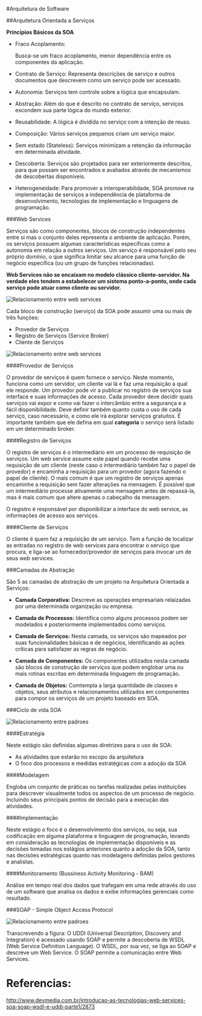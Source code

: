 #Arquitetura de Software

##Arquitetura Orientada a Serviços

**Princípios Básicos da SOA**

* Fraco Acoplamento:

    Busca-se um fraco acoplamento, menor dependência entre os componentes da aplicação.
  
* Contrato de Serviço:
  Representa descrições de serviço e outros documentos que descrevem como um serviço pode ser acessado.
 
* Autonomia:
  Serviços tem controle sobre a lógica que encapsulam.
  
* Abstração:
  Além do que é descrito no contrato de serviço, serviços escondem sua parte lógica do mundo exterior.
  
* Reusabilidade:
  A lógica é dividida no serviço com a intenção de reuso.

* Composição:
  Vários serviços pequenos criam um serviço maior.
  
* Sem estado (Stateless):
  Serviços minimizam a retenção da informação em determinada atividade.
  
* Descoberta:
  Serviços são projetados para ser exteriormente descritos, para que possam ser encontrados e avaliados através de mecanismos de descobertas disponíveis.
  
* Heterogeneidade:
  Para promover a interoperabilidade, SOA promove na implementação de serviços a independência de plataforma de desenvolvimento, tecnologias de implementação e linguagens de programação.

###Web Services

Serviços são como componentes, blocos de construção independentes entre si mas o conjunto deles representa o ambiente de aplicação. Porém, os serviços possuem algumas características específicas como a autonomia em relação a outros serviços. Um serviço é responsável pelo seu próprio domínio, o que significa limitar seu alcance para uma função de negócio específica (ou um grupo de funções relacionadas).

**Web Services não se encaixam no modelo clássico cliente-servidor. Na verdade eles tendem a estabelecer um sistema ponto-a-ponto, onde cada serviço pode atuar como cliente ou servidor.**
 
 
![Relacionamento entre web services](https://raw.githubusercontent.com/avildes/caderno-do-concurseiro/master/Tecnologia%20da%20Informação/Engenharia%20de%20Software/image002.gif)

Cada bloco de construção (serviço) da SOA pode assumir uma ou mais de três funções:

* Provedor de Serviços
* Registro de Serviços (Service Broker)
* Cliente de Serviços
    
	
![Relacionamento entre web services](https://raw.githubusercontent.com/avildes/caderno-do-concurseiro/master/Tecnologia%20da%20Informação/Engenharia%20de%20Software/relacaoWS.png)

####Provedor de Serviços

O provedor de serviços é quem fornece o serviço. Neste momento, funciona como um servidor, um cliente vai lá e faz uma requisição a qual ele responde. Um provedor pode vir a publicar no registro de serviços sua interface e suas informações de acesso. Cada provedor deve decidir quais serviços vai expor e como vai fazer o intercâmbio entre a segurança e a fácil disponibilidade. Deve definir também quanto custa o uso de cada serviço, caso necessário, e como ele irá explorar serviços gratuitos. É importante também que ele defina em qual **categoria** o serviço será listado em um determinado broker.

####Registro de Serviços

O registro de serviços é o intermediário em um processo de requisição de serviços. Um web service assume este papel quando recebe uma requisição de um cliente (neste caso o intermediário também faz o papel de provedor) e encaminha a requisição para um provedor (agora fazendo o papel de cliente). O mais comum é que um registro de serviços apenas encaminhe a requisição sem fazer alterações na mensagem. É possível que um intermediário processe ativamente uma mensagem antes de repassá-la, mas é mais comum que altere apenas o cabeçalho da mensagem. 

O registro é responsável por disponibilizar a interface do web service, as informações de acesso aos serviços.

####Cliente de Serviços

O cliente é quem faz a requisição de um serviço. Tem a função de localizar as entradas no registro de web services para encontrar o serviço que procura, e liga-se ao fornecedor/provedor de serviços para invocar um de seus web services.
	

###Camadas de Abstração

São 5 as camadas de abstração de um projeto na Arquitetura Orientada a Serviços:

* **Camada Corporativa:**
  Descreve as operações empresariais relaizadas por uma determinada organização ou empresa.
  
* **Camada de Processos:**
  Identifica como alguns processos podem ser modelados e posteriormente implementados como serviços.
  
* **Camada de Serviços:**
  Nesta camada, os serviços são mapeados por suas funcionalidades básicas e de negócios, identificando as ações críticas para satisfazer as regras de negócio.

* **Camada de Componentes:**
  Os componentes utilizados nesta camada são blocos de construção de serviços que podem englobar uma ou mais rotinas escritas em determinada linguagem de programação.

* **Camada de Objetos:**
  Comtempla a larga quantidade de classes e objetos, seus atributos e relacionamentos utilizados em componentes para compor os serviços de um projeto baseado em SOA.

###Ciclo de vida SOA


![Relacionamento entre padroes](https://raw.githubusercontent.com/avildes/caderno-do-concurseiro/master/Tecnologia%20da%20Informação/Engenharia%20de%20Software/ciclodevidasoa.png)

####Estratégia

Neste estágio são definidas algumas diretrizes para o uso de SOA:

* As atividades que estarão no escopo da arquitetura
* O foco dos processos e medidas estratégicas com a adoção da SOA

####Modelagem

Engloba um conjunto de práticas ou tarefas realizadas pelas instituições para descrever visualmente todos os aspectos de um processo de negócio. Incluindo seus principais pontos de decisão para a execução das atividades.

####Implementação

Neste estágio o foco é o desenvolvimento dos serviços, ou seja, sua codificação em alguma plataforma e linguagem de programação, levando em consideração as tecnologias de implementação disponíveis e as decisões tomadas nos estágios anteriores quanto a adoção da SOA, tanto nas decisões estratégicas quanto nas modelagens definidas pelos gestores e analistas.

####Monitoramento (Bussiness Activity Monitoring - BAM)

Análise em tempo real dos dados que trafegam em uma rede através do uso de um software que analisa os dados e exibe informações gerenciais como resultado.

	
###SOAP - Simple Object Access Protocol


![Relacionamento entre padroes](https://raw.githubusercontent.com/avildes/caderno-do-concurseiro/master/Tecnologia%20da%20Informação/Engenharia%20de%20Software/image001.gif)

Transcrevendo a figura:
O UDDI (Universal Description, Discovery and Integration) é acessado usando SOAP e permite a descoberta de WSDL (Web Service Definition Language). O WSDL, por sua vez, se liga ao SOAP e descreve um Web Service. O SOAP permite a comunicação entre Web Services.


# Referencias:

http://www.devmedia.com.br/introducao-as-tecnologias-web-services-soa-soap-wsdl-e-uddi-parte1/2873
